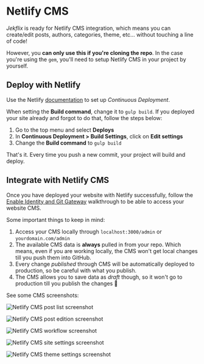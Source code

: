 # Netlify CMS

*Jekflix* is ready for Netlify CMS integration, which means you can create/edit posts, authors, categories, theme, etc... without touching a line of code!

However, you **can only use this if you're cloning the repo**. In the case you're using the `gem`, you'll need to setup Netlify CMS in your project by yourself.

## Deploy with Netlify

Use the Netlify [documentation](https://www.netlify.com/docs/continuous-deployment/) to set up *Continuous Deployment*.

When setting the **Build command**, change it to `gulp build`. If you deployed your site already and forgot to do that, follow the steps below:

1. Go to the top menu and select **Deploys**
1. In **Continuous Deployment > Build Settings**, click on **Edit settings**
1. Change the **Build command** to `gulp build`

That's it. Every time you push a new commit, your project will build and deploy.

## Integrate with Netlify CMS

Once you have deployed your website with Netlify successfully, follow the [Enable Identity and Git Gateway](https://www.netlifycms.org/docs/add-to-your-site/#enable-identity-and-git-gateway) walkthrough to be able to access your website CMS.

Some important things to keep in mind:

1. Access your CMS locally through `localhost:3000/admin` or `yourdomain.com/admin`
1. The available CMS data is **always** pulled in from your repo. Which means, even if you are working locally, the CMS won't get local changes till you push them into GitHub.
1. Every change *published* through CMS will be automatically deployed to production, so be careful with what you publish.
1. The CMS allows you to save data as *draft* though, so it won't go to production till you publish the changes 🙂

See some CMS screenshots:

![Netlify CMS post list screenshot](https://res.cloudinary.com/dm7h7e8xj/image/upload/v1566479287/netlify-page-1_a0qezm.jpg)

![Netlify CMS post edition screenshot](https://res.cloudinary.com/dm7h7e8xj/image/upload/v1566479287/netlify-page-2_aupygb.jpg)

![Netlify CMS workflow screenshot](https://res.cloudinary.com/dm7h7e8xj/image/upload/v1566479287/netlify-page-3_bj5sks.jpg)

![Netlify CMS site settings screenshot](https://res.cloudinary.com/dm7h7e8xj/image/upload/v1566479287/netlify-page-4_ycfqdp.jpg)

![Netlify CMS theme settings screenshot](https://res.cloudinary.com/dm7h7e8xj/image/upload/v1566479287/netlify-page-5_k6dan9.jpg)
